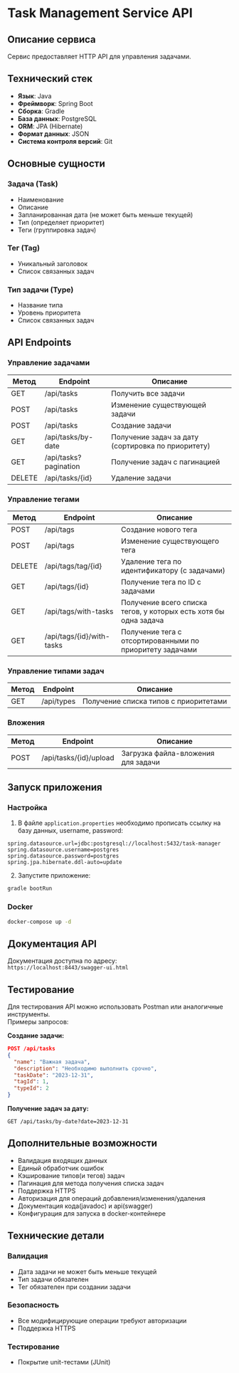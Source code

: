 # Task Management Service API

## Описание сервиса

Сервис предоставляет HTTP API для управления задачами.

## Технический стек

- **Язык**: Java
- **Фреймворк**: Spring Boot
- **Сборка**: Gradle
- **База данных**: PostgreSQL
- **ORM**: JPA (Hibernate)
- **Формат данных**: JSON
- **Система контроля версий**: Git

## Основные сущности

### Задача (Task)
- Наименование
- Описание
- Запланированная дата (не может быть меньше текущей)
- Тип (определяет приоритет)
- Теги (группировка задач)

### Тег (Tag)
- Уникальный заголовок
- Список связанных задач

### Тип задачи (Type)
- Название типа
- Уровень приоритета
- Список связанных задач

## API Endpoints

### Управление задачами

| Метод  | Endpoint              | Описание                                           |
|--------|-----------------------|----------------------------------------------------|
| GET    | /api/tasks            | Получить все задачи                                |
| POST   | /api/tasks            | Изменение существующей задачи                      |
| POST   | /api/tasks            | Создание задачи                                    |
| GET    | /api/tasks/by-date    | Получение задач за дату (сортировка по приоритету) |
| GET    | /api/tasks?pagination | Получение задач с пагинацией                       |
| DELETE | /api/tasks/{id}       | Удаление задачи                                    |

### Управление тегами

| Метод  | Endpoint                  | Описание                                                         |
|--------|---------------------------|------------------------------------------------------------------|
| POST   | /api/tags                 | Создание нового тега                                             |
| POST   | /api/tags                 | Изменение существующего тега                                     |
| DELETE | /api/tags/tag/{id}        | Удаление тега по идентификатору (с задачами)                     |
| GET    | /api/tags/{id}            | Получение тега по ID с задачами                                  |
| GET    | /api/tags/with-tasks      | Получение всего списка тегов, у которых есть хотя бы одна задача |
| GET    | /api/tags/{id}/with-tasks | Получение тега с отсортированными по приоритету задачами         |


### Управление типами задач

| Метод | Endpoint       | Описание                              |
|-------|----------------|---------------------------------------|
| GET   | /api/types     | Получение списка типов с приоритетами |

### Вложения

| Метод | Endpoint               | Описание                          |
|-------|------------------------|----------------------------------|
| POST  | /api/tasks/{id}/upload | Загрузка файла-вложения для задачи |

## Запуск приложения

### Настройка
1. В файле `application.properties` необходимо прописать ссылку на базу данных, username, password:
```properties
spring.datasource.url=jdbc:postgresql://localhost:5432/task-manager
spring.datasource.username=postgres
spring.datasource.password=postgres
spring.jpa.hibernate.ddl-auto=update
```

2. Запустите приложение:
```bash
gradle bootRun
```

### Docker
```bash
docker-compose up -d
```

## Документация API

Документация доступна по адресу:  
`https://localhost:8443/swagger-ui.html`

## Тестирование

Для тестирования API можно использовать Postman или аналогичные инструменты.  
Примеры запросов:

**Создание задачи:**
```json
POST /api/tasks
{
  "name": "Важная задача",
  "description": "Необходимо выполнить срочно",
  "taskDate": "2023-12-31",
  "tagId": 1,
  "typeId": 2
}
```

**Получение задач за дату:**
```
GET /api/tasks/by-date?date=2023-12-31
```

## Дополнительные возможности

- Валидация входящих данных
- Единый обработчик ошибок
- Кэширование типов(и тегов) задач
- Пагинация для метода получения списка задач
- Поддержка HTTPS
- Авторизация для операций добавления/изменения/удаления
- Документация кода(javadoc) и api(swagger)
- Конфигурация для запуска в docker-контейнере 


## Технические детали

### Валидация
- Дата задачи не может быть меньше текущей
- Тип задачи обязателен
- Тег обязателен при создании задачи

### Безопасность
- Все модифицирующие операции требуют авторизации
- Поддержка HTTPS

### Тестирование
- Покрытие unit-тестами (JUnit)
